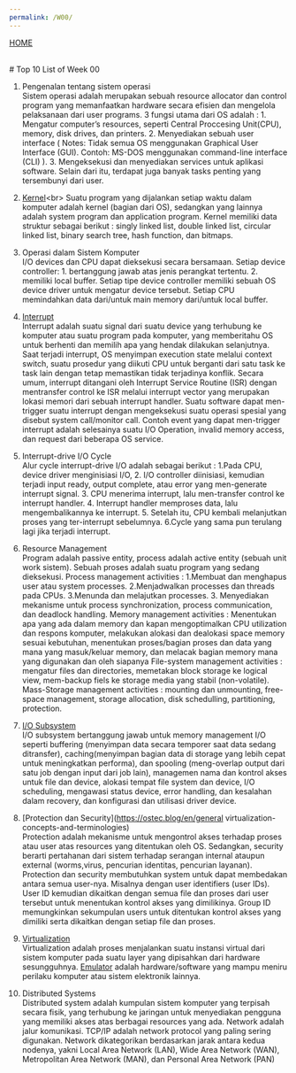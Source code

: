 ```yaml
---
permalink: /W00/
---
```

[HOME](../)

<br>
# Top 10 List of Week 00

1. Pengenalan tentang sistem operasi<br>
Sistem operasi adalah merupakan sebuah resource allocator dan control program yang memanfaatkan hardware secara efisien dan mengelola pelaksanaan dari user programs. 3 fungsi utama dari OS adalah : 1. Mengatur computer’s resources, seperti Central Proccesing Unit(CPU), memory, disk drives, dan printers. 2. Menyediakan sebuah user interface ( Notes: Tidak semua OS menggunakan Graphical User Interface (GUI). Contoh: MS-DOS menggunakan command-line interface (CLI) ). 3. Mengeksekusi dan menyediakan services untuk aplikasi software. Selain dari itu, terdapat juga banyak tasks penting yang tersembunyi dari user. 

2. [Kernel](https://en.wikipedia.org/wiki/Kernel_(operating_system))<br>
Suatu program yang dijalankan setiap waktu dalam komputer adalah kernel (bagian dari OS), sedangkan yang lainnya adalah system program dan application program. Kernel memiliki data struktur sebagai berikut : singly linked list, double linked list, circular linked list, binary search tree, hash function, dan bitmaps.

3. Operasi dalam Sistem Komputer<br>
I/O devices dan CPU dapat dieksekusi secara bersamaan. Setiap device controller: 1. bertanggung jawab atas jenis perangkat tertentu.  2. memiliki local buffer.  Setiap tipe device controller memiliki sebuah OS device driver untuk mengatur device tersebut. Setiap CPU memindahkan data dari/untuk main memory dari/untuk local buffer.

4. [Interrupt](https://en.wikipedia.org/wiki/Interrupt)<br>
Interrupt adalah suatu signal dari suatu device yang terhubung ke komputer atau suatu program pada komputer, yang memberitahu OS untuk berhenti dan memilih apa yang hendak dilakukan selanjutnya. Saat terjadi interrupt, OS menyimpan execution state melalui context switch, suatu prosedur yang diikuti CPU untuk berganti dari satu task ke task lain dengan tetap memastikan tidak terjadinya konflik. Secara umum, interrupt ditangani oleh Interrupt Service Routine (ISR) dengan mentransfer control ke ISR melalui interrupt vector yang merupakan lokasi memori dari sebuah interrupt handler. Suatu software dapat men-trigger suatu interrupt dengan mengeksekusi suatu operasi spesial yang disebut system call/monitor call. Contoh event yang dapat men-trigger interrupt adalah selesainya suatu I/O Operation, invalid memory access, dan request dari beberapa OS service.

5. Interrupt-drive I/O Cycle<br>
Alur cycle interrupt-drive I/O adalah sebagai berikut : 1.Pada CPU, device driver menginisiasi I/O, 2. I/O controller diinisiasi, kemudian terjadi input ready, output complete, atau error yang men-generate interrupt signal. 3. CPU menerima interrupt, lalu men-transfer control ke interrupt handler. 4. Interrupt handler memproses data, lalu mengembalikannya ke interrupt. 5. Setelah itu, CPU kembali melanjutkan proses yang ter-interrupt sebelumnya. 6.Cycle yang sama pun terulang lagi jika terjadi interrupt.

6. Resource Management<br>
Program adalah passive entity, process adalah active entity (sebuah unit work sistem). Sebuah proses adalah suatu program yang sedang dieksekusi. 
Process management activities : 1.Membuat dan menghapus user atau system processes. 2.Menjadwalkan processes dan threads pada CPUs.  3.Menunda dan melajutkan processes. 3. Menyediakan mekanisme untuk process synchronization, process communication, dan deadlock handling. 
Memory management activities : Menentukan apa yang ada dalam memory dan kapan mengoptimalkan CPU utilization dan respons komputer, melakukan alokasi dan dealokasi space memory sesuai kebutuhan, menentukan proses/bagian proses dan data yang mana yang masuk/keluar memory, dan melacak bagian memory mana yang digunakan dan oleh siapanya
File-system management activities : mengatur files dan directories, memetakan block storage ke logical view, mem-backup fiels ke storage media yang stabil (non-volatile).
Mass-Storage management activities : mounting dan unmounting, free-space management, storage allocation, disk schedulling, partitioning, protection.

7. [I/O Subsystem](http://kambing.ui.ac.id/bebas/v15/umum/ibam/ibam-os-html/x6158.html)<br>
I/O subsystem bertanggung jawab untuk memory management I/O seperti buffering (menyimpan data secara temporer saat data sedang ditransfer), caching(menyimpan bagian data di storage yang lebih cepat untuk meningkatkan performa), dan spooling (meng-overlap output dari satu job dengan input dari job lain), managemen nama dan kontrol akses untuk file dan device, alokasi tempat file system dan device, I/O scheduling, mengawasi status device, error handling, dan kesalahan dalam recovery, dan konfigurasi dan utilisasi driver device.

8. [Protection dan Security](https://ostec.blog/en/general virtualization-concepts-and-terminologies)<br>
Protection adalah mekanisme untuk mengontrol akses terhadap proses atau user atas resources yang ditentukan oleh OS. Sedangkan, security berarti pertahanan dari sistem terhadap serangan internal ataupun external (worms,virus, pencurian identitas, pencurian layanan). Protection dan security membutuhkan system untuk dapat membedakan antara semua user-nya. Misalnya dengan user identifiers (user IDs). User ID kemudian dikaitkan dengan semua file dan proses dari user tersebut untuk menentukan kontrol akses yang dimilikinya. Group ID memungkinkan sekumpulan users untuk ditentukan kontrol akses yang dimiliki serta dikaitkan dengan setiap file dan proses.

9. [Virtualization](https://en.wikipedia.org/wiki/10)<br>
Virtualization adalah proses menjalankan suatu instansi virtual dari sistem komputer pada suatu layer yang dipisahkan dari hardware sesungguhnya. [Emulator](https://en.wikipedia.org/wiki/Emulator) adalah hardware/software yang mampu meniru perilaku komputer atau sistem elektronik lainnya. 

10. Distributed Systems<br>
Distributed system adalah kumpulan sistem komputer yang terpisah secara fisik, yang terhubung ke jaringan untuk menyediakan pengguna yang memiliki akses atas berbagai resources yang ada. Network adalah jalur komunikasi. TCP/IP adalah network protocol yang paling sering digunakan. Network dikategorikan berdasarkan jarak antara kedua nodenya, yakni Local Area Network (LAN), Wide Area Network (WAN), Metropolitan Area Network (MAN), dan Personal Area Network (PAN)